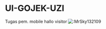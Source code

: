 # UI-GOJEK-UZI
 Tugas pem. mobile
hallo visitor 
<img src="https://count.getloli.com/get/@:MrSky132109" alt=":MrSky132109" />
